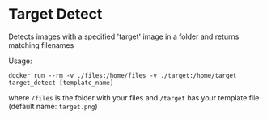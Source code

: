 # Target Detect

Detects images with a specified 'target' image in a folder and returns matching filenames

Usage:
```
docker run --rm -v ./files:/home/files -v ./target:/home/target target_detect [template_name]
```
where `/files` is the folder with your files and `/target` has your template file (default name: `target.png`)
